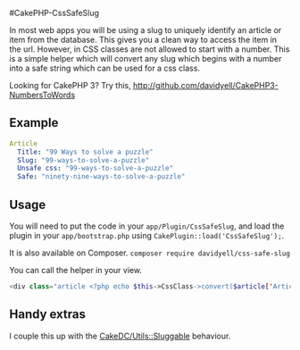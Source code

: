 #CakePHP-CssSafeSlug

In most web apps you will be using a slug to uniquely identify an article or item from the database. This gives you a clean way to access the item in the url. However, in CSS classes are not allowed to start with a number. This is a simple helper which will convert any slug which begins with a number into a safe string which can be used for a css class.

Looking for CakePHP 3? Try this, http://github.com/davidyell/CakePHP3-NumbersToWords

## Example
```yml
Article
  Title: "99 Ways to solve a puzzle"
  Slug: "99-ways-to-solve-a-puzzle"
  Unsafe css: "99-ways-to-solve-a-puzzle"
  Safe: "ninety-nine-ways-to-solve-a-puzzle"
```
## Usage
You will need to put the code in your `app/Plugin/CssSafeSlug`, and load the plugin in your `app/bootstrap.php` using `CakePlugin::load('CssSafeSlug');`.

It is also available on Composer. `composer require davidyell/css-safe-slug`

You can call the helper in your view.

```php
<div class="article <?php echo $this->CssClass->convert($article['Article']['slug']);?>">
```

## Handy extras
I couple this up with the [CakeDC/Utils::Sluggable](https://github.com/CakeDC/utils/blob/master/Model/Behavior/SluggableBehavior.php) behaviour.

